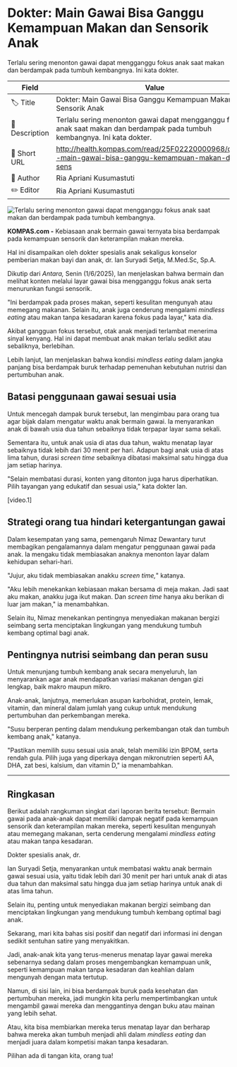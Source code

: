 # Dokter: Main Gawai Bisa Ganggu Kemampuan Makan dan Sensorik Anak

Terlalu sering menonton gawai dapat mengganggu fokus anak saat makan dan berdampak pada tumbuh kembangnya. Ini kata dokter.

| Field         | Value                                                       |
|---------------|-------------------------------------------------------------|
| 🏷️ Title       | Dokter: Main Gawai Bisa Ganggu Kemampuan Makan dan Sensorik Anak |
| 📝 Description | Terlalu sering menonton gawai dapat mengganggu fokus anak saat makan dan berdampak pada tumbuh kembangnya. Ini kata dokter. |
| 🔗 Short URL   | http://health.kompas.com/read/25F02220000968/dokter--main-gawai-bisa-ganggu-kemampuan-makan-dan-sens |
| 👤 Author      | Ria Apriani Kusumastuti |
| ✏️ Editor      | Ria Apriani Kusumastuti |

![Terlalu sering menonton gawai dapat mengganggu fokus anak saat makan dan berdampak pada tumbuh kembangnya.](https://asset.kompas.com/crops/DVn_ElS_8Y_0ItQQ70C2oiPOahc=/1x0:2000x1333/750x500/data/photo/2025/06/02/683d537c299a9.jpg)

**KOMPAS.com -** Kebiasaan anak bermain gawai ternyata bisa berdampak pada kemampuan sensorik dan keterampilan makan mereka.

Hal ini disampaikan oleh dokter spesialis anak sekaligus konselor pemberian makan bayi dan anak, dr. Ian Suryadi Setja, M.Med.Sc, Sp.A.

Dikutip dari *Antara,* Senin (1/6/2025), Ian menjelaskan bahwa bermain dan melihat konten melalui layar gawai bisa mengganggu fokus anak serta menurunkan fungsi sensorik.

\"Ini berdampak pada proses makan, seperti kesulitan mengunyah atau memegang makanan. Selain itu, anak juga cenderung mengalami *mindless eating* atau makan tanpa kesadaran karena fokus pada layar,\" kata dia.

Akibat gangguan fokus tersebut, otak anak menjadi terlambat menerima sinyal kenyang. Hal ini dapat membuat anak makan terlalu sedikit atau sebaliknya, berlebihan.

Lebih lanjut, Ian menjelaskan bahwa kondisi *mindless eating* dalam jangka panjang bisa berdampak buruk terhadap pemenuhan kebutuhan nutrisi dan pertumbuhan anak.

## Batasi penggunaan gawai sesuai usia

Untuk mencegah dampak buruk tersebut, Ian mengimbau para orang tua agar bijak dalam mengatur waktu anak bermain gawai. Ia menyarankan anak di bawah usia dua tahun sebaiknya tidak terpapar layar sama sekali.

Sementara itu, untuk anak usia di atas dua tahun, waktu menatap layar sebaiknya tidak lebih dari 30 menit per hari. Adapun bagi anak usia di atas lima tahun, durasi *screen time* sebaiknya dibatasi maksimal satu hingga dua jam setiap harinya.

\"Selain membatasi durasi, konten yang ditonton juga harus diperhatikan. Pilih tayangan yang edukatif dan sesuai usia,\" kata dokter Ian.

\[video.1\]

## Strategi orang tua hindari ketergantungan gawai

Dalam kesempatan yang sama, pemengaruh Nimaz Dewantary turut membagikan pengalamannya dalam mengatur penggunaan gawai pada anak. Ia mengaku tidak membiasakan anaknya menonton layar dalam kehidupan sehari-hari.

\"Jujur, aku tidak membiasakan anakku *screen time,*\" katanya.

\"Aku lebih menekankan kebiasaan makan bersama di meja makan. Jadi saat aku makan, anakku juga ikut makan. Dan *screen time* hanya aku berikan di luar jam makan,\" ia menambahkan.

Selain itu, Nimaz menekankan pentingnya menyediakan makanan bergizi seimbang serta menciptakan lingkungan yang mendukung tumbuh kembang optimal bagi anak.

## Pentingnya nutrisi seimbang dan peran susu

Untuk menunjang tumbuh kembang anak secara menyeluruh, Ian menyarankan agar anak mendapatkan variasi makanan dengan gizi lengkap, baik makro maupun mikro.

Anak-anak, lanjutnya, memerlukan asupan karbohidrat, protein, lemak, vitamin, dan mineral dalam jumlah yang cukup untuk mendukung pertumbuhan dan perkembangan mereka.

\"Susu berperan penting dalam mendukung perkembangan otak dan tumbuh kembang anak,\" katanya.

\"Pastikan memilih susu sesuai usia anak, telah memiliki izin BPOM, serta rendah gula. Pilih juga yang diperkaya dengan mikronutrien seperti AA, DHA, zat besi, kalsium, dan vitamin D,\" ia menambahkan.

---
## Ringkasan

Berikut adalah rangkuman singkat dari laporan berita tersebut: Bermain gawai pada anak-anak dapat memiliki dampak negatif pada kemampuan sensorik dan keterampilan makan mereka, seperti kesulitan mengunyah atau memegang makanan, serta cenderung mengalami *mindless eating* atau makan tanpa kesadaran.

 Dokter spesialis anak, dr.

 Ian Suryadi Setja, menyarankan untuk membatasi waktu anak bermain gawai sesuai usia, yaitu tidak lebih dari 30 menit per hari untuk anak di atas dua tahun dan maksimal satu hingga dua jam setiap harinya untuk anak di atas lima tahun.

 Selain itu, penting untuk menyediakan makanan bergizi seimbang dan menciptakan lingkungan yang mendukung tumbuh kembang optimal bagi anak.



Sekarang, mari kita bahas sisi positif dan negatif dari informasi ini dengan sedikit sentuhan satire yang menyakitkan.

 Jadi, anak-anak kita yang terus-menerus menatap layar gawai mereka sebenarnya sedang dalam proses mengembangkan kemampuan unik, seperti kemampuan makan tanpa kesadaran dan keahlian dalam mengunyah dengan mata tertutup.

 Namun, di sisi lain, ini bisa berdampak buruk pada kesehatan dan pertumbuhan mereka, jadi mungkin kita perlu mempertimbangkan untuk mengambil gawai mereka dan menggantinya dengan buku atau mainan yang lebih sehat.

 Atau, kita bisa membiarkan mereka terus menatap layar dan berharap bahwa mereka akan tumbuh menjadi ahli dalam *mindless eating* dan menjadi juara dalam kompetisi makan tanpa kesadaran.

 Pilihan ada di tangan kita, orang tua!
